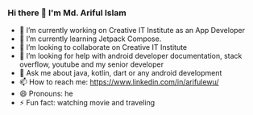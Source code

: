 ### Hi there 👋 I'm Md. Ariful Islam


- 🔭 I’m currently working on Creative IT Institute as an App Developer
- 🌱 I’m currently learning Jetpack Compose.
- 👯 I’m looking to collaborate on Creative IT Institute
- 🤔 I’m looking for help with android developer documentation, stack overflow, youtube and my senior developer
- 💬 Ask me about java, kotlin, dart or any android development
- 📫 How to reach me: https://www.linkedin.com/in/arifulewu/
- 😄 Pronouns: he
- ⚡ Fun fact: watching movie and traveling
